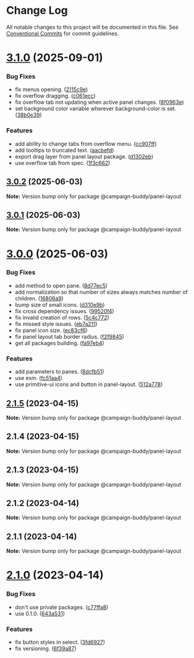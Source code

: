 # Change Log

All notable changes to this project will be documented in this file.
See [Conventional Commits](https://conventionalcommits.org) for commit guidelines.

# [3.1.0](https://github.com/Campaign-Buddy/campaign-buddy-packages/compare/v3.0.2...v3.1.0) (2025-09-01)

### Bug Fixes

- fix menus opening. ([2115c9e](https://github.com/Campaign-Buddy/campaign-buddy-packages/commit/2115c9ebb816818c59c75666a8ac2ff9c3e35fc1))
- fix overflow dragging. ([c061ecc](https://github.com/Campaign-Buddy/campaign-buddy-packages/commit/c061ecc8f6bb80ba4584322bb7aa4ffe55fd7225))
- fix overflow tab not updating when active panel changes. ([8f0963e](https://github.com/Campaign-Buddy/campaign-buddy-packages/commit/8f0963e3071891d821f3be7921f80abb85cc6f82))
- set background color variable wherever background-color is set. ([38b0e39](https://github.com/Campaign-Buddy/campaign-buddy-packages/commit/38b0e398b7ca5ad3b7f7728c6c9400e4fc7812a9))

### Features

- add ability to change tabs from overflow menu. ([cc907ff](https://github.com/Campaign-Buddy/campaign-buddy-packages/commit/cc907ffa55b0b231f281f7d536f108960a19697a))
- add tooltips to truncated text. ([aacbefd](https://github.com/Campaign-Buddy/campaign-buddy-packages/commit/aacbefd4ce0e4e2531408f9462c064878e0da8ee))
- export drag layer from panel layout package. ([d1302eb](https://github.com/Campaign-Buddy/campaign-buddy-packages/commit/d1302eb66793ed26b55361b275ece286492dd216))
- use overflow tab from spec. ([1f3c662](https://github.com/Campaign-Buddy/campaign-buddy-packages/commit/1f3c662a5bae57b5feb6d1b3b86ed93f1eeefc08))

## [3.0.2](https://github.com/Campaign-Buddy/campaign-buddy-packages/compare/v3.0.1...v3.0.2) (2025-06-03)

**Note:** Version bump only for package @campaign-buddy/panel-layout

## [3.0.1](https://github.com/Campaign-Buddy/campaign-buddy-packages/compare/v3.0.0...v3.0.1) (2025-06-03)

**Note:** Version bump only for package @campaign-buddy/panel-layout

# [3.0.0](https://github.com/Campaign-Buddy/campaign-buddy-packages/compare/v2.1.5...v3.0.0) (2025-06-03)

### Bug Fixes

- add method to open pane. ([8d77ec5](https://github.com/Campaign-Buddy/campaign-buddy-packages/commit/8d77ec57638e19aafbd702ae3aa280ad0f43f6ef))
- add normalization so that number of sizes always matches number of children. ([16806a9](https://github.com/Campaign-Buddy/campaign-buddy-packages/commit/16806a91f9be9f28914823e2e62ac37fe49401a9))
- bump size of small icons. ([d310e9b](https://github.com/Campaign-Buddy/campaign-buddy-packages/commit/d310e9b0a6db2230010391b9a0c9d8f573b26357))
- fix cross dependency issues. ([99520f4](https://github.com/Campaign-Buddy/campaign-buddy-packages/commit/99520f49845f976eceaf3b7d27a34bcc969c676e))
- fix invalid creation of rows. ([5c4c772](https://github.com/Campaign-Buddy/campaign-buddy-packages/commit/5c4c7723935543ce286662bfd2723b537fdfb65b))
- fix missed style issues. ([eb7a211](https://github.com/Campaign-Buddy/campaign-buddy-packages/commit/eb7a211aa038c6af52dd0aa53faf6e0432be3879))
- fix panel icon size. ([ec83cf6](https://github.com/Campaign-Buddy/campaign-buddy-packages/commit/ec83cf69595cef3e2c48c316d44f6406a0c3d5ee))
- fix panel layout tab border radius. ([f2f9845](https://github.com/Campaign-Buddy/campaign-buddy-packages/commit/f2f9845617374458aeb0f545ac9efa1341bd8586))
- get all packages building. ([fa97eb4](https://github.com/Campaign-Buddy/campaign-buddy-packages/commit/fa97eb46c6d90a32344c224082646b067049761f))

### Features

- add parameters to panes. ([8dcfb51](https://github.com/Campaign-Buddy/campaign-buddy-packages/commit/8dcfb514ae6dd2ae85514dad69fe42d8c2687f31))
- use esm. ([fc51aa4](https://github.com/Campaign-Buddy/campaign-buddy-packages/commit/fc51aa47a266d1f766a4a7ad125b1643d1b9893c))
- use primitive-ui icons and button in panel-layout. ([512a778](https://github.com/Campaign-Buddy/campaign-buddy-packages/commit/512a778dd318f598222725a1e271aed7ec6a3510))

## [2.1.5](https://github.com/Campaign-Buddy/campaign-buddy-packages/compare/v2.1.4...v2.1.5) (2023-04-15)

**Note:** Version bump only for package @campaign-buddy/panel-layout

## 2.1.4 (2023-04-15)

**Note:** Version bump only for package @campaign-buddy/panel-layout

## 2.1.3 (2023-04-15)

**Note:** Version bump only for package @campaign-buddy/panel-layout

## 2.1.2 (2023-04-14)

**Note:** Version bump only for package @campaign-buddy/panel-layout

## 2.1.1 (2023-04-14)

**Note:** Version bump only for package @campaign-buddy/panel-layout

# [2.1.0](https://github.com/Campaign-Buddy/campaign-buddy-packages/compare/v0.1.0...v2.1.0) (2023-04-14)

### Bug Fixes

- don't use private packages. ([c77ffa8](https://github.com/Campaign-Buddy/campaign-buddy-packages/commit/c77ffa86af7fd5a96338f2a9793572b94844d8af))
- use 0.1.0. ([643a531](https://github.com/Campaign-Buddy/campaign-buddy-packages/commit/643a53115d365fc4523a22e018a8db0c009510be))

### Features

- fix button styles in select. ([3fd6927](https://github.com/Campaign-Buddy/campaign-buddy-packages/commit/3fd69272473f3d33fa4196ef4ec33ad56e05279f))
- fix versioning. ([6f39a87](https://github.com/Campaign-Buddy/campaign-buddy-packages/commit/6f39a87b85365175f175e177d4f4ca3edd20b2e8))
